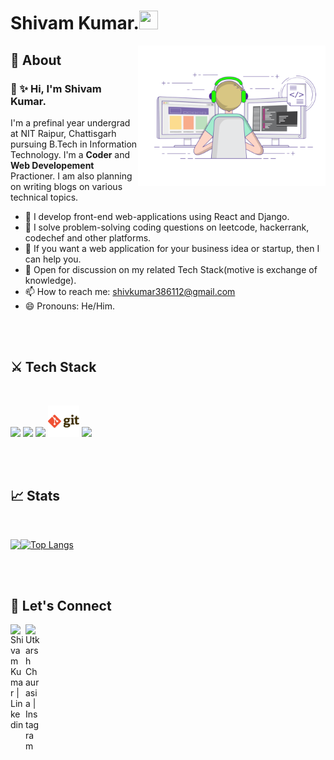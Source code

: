 # Shivam Kumar.<img src="https://github.com/TheDudeThatCode/TheDudeThatCode/blob/master/Assets/Mario_Hello_Big.gif" width="30px" height="30px">
<img align="right" alt="GIF" src="https://raw.githubusercontent.com/devSouvik/devSouvik/master/gif3.gif" width="300"/>

## 🧐 About


### 👋 ✨ Hi, I'm Shivam Kumar.


I'm a prefinal year undergrad at NIT Raipur, Chattisgarh pursuing B.Tech in Information Technology. I'm a **Coder** and **Web Developement** Practioner. I am also planning on writing blogs on various technical topics.

- 🔭 I develop front-end web-applications using React and Django.
- 🌱 I solve problem-solving coding questions on leetcode, hackerrank, codechef and other platforms.
- 👯 If you want a web application for your business idea or startup, then I can help you.
- 💬 Open for discussion on my related Tech Stack(motive is exchange of knowledge). 
- 📫 How to reach me: shivkumar386112@gmail.com
- 😄 Pronouns: He/Him.

<br><br>

## ⚔️ Tech Stack

<br>

   <code><img height="50" src="https://github.com/gilbarbara/logos/blob/master/logos/react.svg"></code>
    <code><img height="50" src="https://github.com/gilbarbara/logos/blob/master/logos/javascript.svg"></code>
   <code><img height="50" src="https://github.com/gilbarbara/logos/blob/master/logos/c-plusplus.svg"></code>
   <code><img height="50" src="https://raw.githubusercontent.com/github/explore/80688e429a7d4ef2fca1e82350fe8e3517d3494d/topics/git/git.png"></code>
   <code><img height="50" src="https://github.com/gilbarbara/logos/blob/master/logos/bash-icon.svg"></code>

<br><br>

## 📈 Stats



<br>


  <a> <img align="left" src="https://github-readme-stats.vercel.app/api?username=itsme-shivamkumar&show_icons=true&line_height=24&theme=dark&count_private=true&include_all_commits=true&custom_title=%23%20GitHub%20Stats%20%E2%9C%85" /> </a>




[![Top Langs](https://github-readme-stats.vercel.app/api/top-langs/?username=itsme-shivamkumar&hide=jupyter-notebook&theme=dark&layout=compact&langs_count=10&custom_title=%23%20Most%20Used%20Languages%20%F0%9F%91%A8%F0%9F%8F%BD%E2%80%8D%F0%9F%92%BB&card_width=445)](https://github.com/anuraghazra/github-readme-stats)


<br><br>

## 💬 Let's Connect
    
<a href="https://www.linkedin.com/in/shivam-kumar-9575a7227/">
    <img align="left" alt="Shivam Kumar | Linkedin" width="24px" src="https://github.com/gilbarbara/logos/blob/master/logos/linkedin-icon.svg" />
  </a>
  
  
  <a href="https://www.instagram.com/sherlock_shivam/">
    <img align="left" alt="Utkarsh Chaurasia | Instagram" width="24px" src="https://github.com/gilbarbara/logos/blob/master/logos/instagram-icon.svg" />
  </a>
